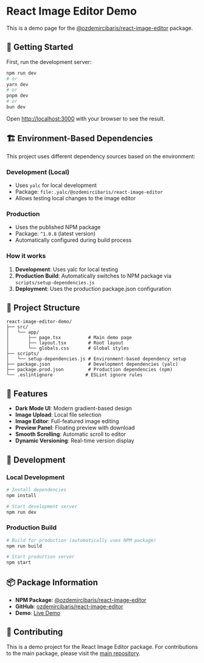# React Image Editor Demo

This is a demo page for the [@ozdemircibaris/react-image-editor](https://www.npmjs.com/package/@ozdemircibaris/react-image-editor) package.

## 🚀 Getting Started

First, run the development server:

```bash
npm run dev
# or
yarn dev
# or
pnpm dev
# or
bun dev
```

Open [http://localhost:3000](http://localhost:3000) with your browser to see the result.

## 🏗️ Environment-Based Dependencies

This project uses different dependency sources based on the environment:

### Development (Local)

- Uses `yalc` for local development
- Package: `file:.yalc/@ozdemircibaris/react-image-editor`
- Allows testing local changes to the image editor

### Production

- Uses the published NPM package
- Package: `^1.0.8` (latest version)
- Automatically configured during build process

### How it works

1. **Development**: Uses yalc for local testing
2. **Production Build**: Automatically switches to NPM package via `scripts/setup-dependencies.js`
3. **Deployment**: Uses the production package.json configuration

## 📁 Project Structure

```
react-image-editor-demo/
├── src/
│   └── app/
│       ├── page.tsx          # Main demo page
│       ├── layout.tsx        # Root layout
│       └── globals.css       # Global styles
├── scripts/
│   └── setup-dependencies.js # Environment-based dependency setup
├── package.json              # Development dependencies (yalc)
├── package.prod.json         # Production dependencies (npm)
└── .eslintignore            # ESLint ignore rules
```

## 🎨 Features

- **Dark Mode UI**: Modern gradient-based design
- **Image Upload**: Local file selection
- **Image Editor**: Full-featured image editing
- **Preview Panel**: Floating preview with download
- **Smooth Scrolling**: Automatic scroll to editor
- **Dynamic Versioning**: Real-time version display

## 🔧 Development

### Local Development

```bash
# Install dependencies
npm install

# Start development server
npm run dev
```

### Production Build

```bash
# Build for production (automatically uses NPM package)
npm run build

# Start production server
npm start
```

## 📦 Package Information

- **NPM Package**: [@ozdemircibaris/react-image-editor](https://www.npmjs.com/package/@ozdemircibaris/react-image-editor)
- **GitHub**: [ozdemircibaris/react-image-editor](https://github.com/ozdemircibaris/react-image-editor)
- **Demo**: [Live Demo](https://react-image-editor-demo.vercel.app)

## 🤝 Contributing

This is a demo project for the React Image Editor package. For contributions to the main package, please visit the [main repository](https://github.com/ozdemircibaris/react-image-editor).
